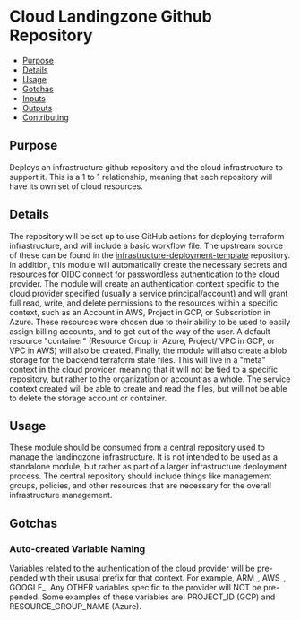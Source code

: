 # Cloud Landingzone Github Repository

- [Purpose](#purpose) 
- [Details](#details)
- [Usage](#usage)
- [Gotchas](#gotchas)
- [Inputs](#inputs)
- [Outputs](#outputs)
- [Contributing](#contributing)



## Purpose 
Deploys an infrastructure github repository and the cloud infrastructure to support it. This is a 1 to 1 relationship, meaning that each repository will have its own set of cloud resources.
## Details 
The repository will be set up to use GitHub actions for deploying terraform infrastructure, and will include a basic workflow file. The upstream source of these can be found in the [infrastructure-deployment-template](https://github.com/Tanchwa/infrastructure-deployment-template) repository. In addition, this module will automatically create the necessary secrets and resources for OIDC connect for passwordless authentication to the cloud provider.
The module will create an authentication context specific to the cloud provider specified (usually a service principal/account) and will grant full read, write, and delete permissions to the resources within a specific context, such as an Account in AWS, Project in GCP, or Subscription in Azure. These resources were chosen due to their ability to be used to easily assign billing accounts, and to get out of the way of the user. A default resource "container" (Resource Group in Azure, Project/ VPC in GCP, or VPC in AWS) will also be created.
Finally, the module will also create a blob storage for the backend terraform state files. This will live in a "meta" context in the cloud provider, meaning that it will not be tied to a specific repository, but rather to the organization or account as a whole. The service context created will be able to create and read the files, but will not be able to delete the storage account or container.
## Usage 
These module should be consumed from a central repository used to manage the landingzone infrastructure. It is not intended to be used as a standalone module, but rather as part of a larger infrastructure deployment process. The central repository should include things like management groups, policies, and other resources that are necessary for the overall infrastructure management.
## Gotchas
### Auto-created Variable Naming
Variables related to the authentication of the cloud provider will be pre-pended with their ususal prefix for that context. For example, ARM_, AWS_, GOOGLE_. Any OTHER variables specific to the provider will NOT be pre-pended. Some examples of these variables are: PROJECT_ID (GCP) and RESOURCE_GROUP_NAME (Azure).
